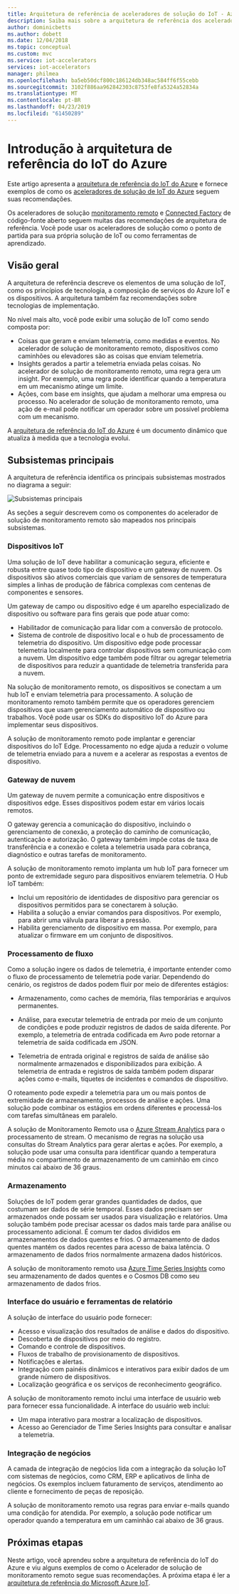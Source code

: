 ```yaml
---
title: Arquitetura de referência de aceleradores de solução do IoT - Azure | Microsoft Docs
description: Saiba mais sobre a arquitetura de referência dos aceleradores de solução de IoT do Azure. Os aceleradores de solução existentes aproveitam essa arquitetura de referência. Você também pode usar a arquitetura de referência quando você cria suas próprias soluções personalizadas de IoT.
author: dominicbetts
ms.author: dobett
ms.date: 12/04/2018
ms.topic: conceptual
ms.custom: mvc
ms.service: iot-accelerators
services: iot-accelerators
manager: philmea
ms.openlocfilehash: ba5eb50dcf800c186124db348ac584ff6f55cebb
ms.sourcegitcommit: 3102f886aa962842303c8753fe8fa5324a52834a
ms.translationtype: MT
ms.contentlocale: pt-BR
ms.lasthandoff: 04/23/2019
ms.locfileid: "61450289"
---
```

# <a name="introduction-to-the-azure-iot-reference-architecture"></a>Introdução à arquitetura de referência do IoT do Azure

Este artigo apresenta a [arquitetura de referência do IoT do Azure](https://aka.ms/iotrefarchitecture) e fornece exemplos de como os [aceleradores de solução de IoT do Azure](about-iot-accelerators.md) seguem suas recomendações.

Os aceleradores de solução [monitoramento remoto](iot-accelerators-remote-monitoring-sample-walkthrough.md) e [Connected Factory](iot-accelerators-connected-factory-sample-walkthrough.md) de código-fonte aberto seguem muitas das recomendações de arquitetura de referência. Você pode usar os aceleradores de solução como o ponto de partida para sua própria solução de IoT ou como ferramentas de aprendizado.

## <a name="overview"></a>Visão geral

A arquitetura de referência descreve os elementos de uma solução de IoT, como os princípios de tecnologia, a composição de serviços do Azure IoT e os dispositivos. A arquitetura também faz recomendações sobre tecnologias de implementação.

No nível mais alto, você pode exibir uma solução de IoT como sendo composta por:

* Coisas que geram e enviam telemetria, como medidas e eventos. No acelerador de solução de monitoramento remoto, dispositivos como caminhões ou elevadores são as coisas que enviam telemetria.
* Insights gerados a partir a telemetria enviada pelas coisas. No acelerador de solução de monitoramento remoto, uma regra gera um insight. Por exemplo, uma regra pode identificar quando a temperatura em um mecanismo atinge um limite.
* Ações, com base em insights, que ajudam a melhorar uma empresa ou processo. No acelerador de solução de monitoramento remoto, uma ação de e-mail pode notificar um operador sobre um possível problema com um mecanismo.

A [arquitetura de referência do IoT do Azure](https://aka.ms/iotrefarchitecture) é um documento dinâmico que atualiza à medida que a tecnologia evolui.

## <a name="core-subsystems"></a>Subsistemas principais

A arquitetura de referência identifica os principais subsistemas mostrados no diagrama a seguir:

![Subsistemas principais](media/iot-accelerators-architecture-overview/CoreSubsystems.png)

As seções a seguir descrevem como os componentes do acelerador de solução de monitoramento remoto são mapeados nos principais subsistemas.

### <a name="iot-devices"></a>Dispositivos IoT

Uma solução de IoT deve habilitar a comunicação segura, eficiente e robusta entre quase todo tipo de dispositivo e um gateway de nuvem. Os dispositivos são ativos comerciais que variam de sensores de temperatura simples a linhas de produção de fábrica complexas com centenas de componentes e sensores.

Um gateway de campo ou dispositivo edge é um aparelho especializado de dispositivo ou software para fins gerais que pode atuar como:

* Habilitador de comunicação para lidar com a conversão de protocolo.
* Sistema de controle de dispositivo local e o hub de processamento de telemetria do dispositivo. Um dispositivo edge pode processar telemetria localmente para controlar dispositivos sem comunicação com a nuvem. Um dispositivo edge também pode filtrar ou agregar telemetria de dispositivos para reduzir a quantidade de telemetria transferida para a nuvem.

Na solução de monitoramento remoto, os dispositivos se conectam a um hub IoT e enviam telemetria para processamento. A solução de monitoramento remoto também permite que os operadores gerenciem dispositivos que usam gerenciamento automático de dispositivo ou trabalhos. Você pode usar os SDKs do dispositivo IoT do Azure para implementar seus dispositivos.

A solução de monitoramento remoto pode implantar e gerenciar dispositivos do IoT Edge. Processamento no edge ajuda a reduzir o volume de telemetria enviado para a nuvem e a acelerar as respostas a eventos de dispositivo.

### <a name="cloud-gateway"></a>Gateway de nuvem

Um gateway de nuvem permite a comunicação entre dispositivos e dispositivos edge. Esses dispositivos podem estar em vários locais remotos.

O gateway gerencia a comunicação do dispositivo, incluindo o gerenciamento de conexão, a proteção do caminho de comunicação, autenticação e autorização. O gateway também impõe cotas de taxa de transferência e a conexão e coleta a telemetria usada para cobrança, diagnóstico e outras tarefas de monitoramento.

A solução de monitoramento remoto implanta um hub IoT para fornecer um ponto de extremidade seguro para dispositivos enviarem telemetria. O Hub IoT também:

* Inclui um repositório de identidades de dispositivo para gerenciar os dispositivos permitidos para se conectarem à solução.
* Habilita a solução a enviar comandos para dispositivos. Por exemplo, para abrir uma válvula para liberar a pressão.
* Habilita gerenciamento de dispositivo em massa. Por exemplo, para atualizar o firmware em um conjunto de dispositivos.

### <a name="stream-processing"></a>Processamento de fluxo

Como a solução ingere os dados de telemetria, é importante entender como o fluxo de processamento de telemetria pode variar. Dependendo do cenário, os registros de dados podem fluir por meio de diferentes estágios:

* Armazenamento, como caches de memória, filas temporárias e arquivos permanentes.

* Análise, para executar telemetria de entrada por meio de um conjunto de condições e pode produzir registros de dados de saída diferente. Por exemplo, a telemetria de entrada codificada em Avro pode retornar a telemetria de saída codificada em JSON.

* Telemetria de entrada original e registros de saída de análise são normalmente armazenados e disponibilizados para exibição. A telemetria de entrada e registros de saída também podem disparar ações como e-mails, tíquetes de incidentes e comandos de dispositivo.

O roteamento pode expedir a telemetria para um ou mais pontos de extremidade de armazenamento, processos de análise e ações. Uma solução pode combinar os estágios em ordens diferentes e processá-los com tarefas simultâneas em paralelo.

A solução de Monitoramento Remoto usa o [Azure Stream Analytics](/azure/stream-analytics/) para o processamento de stream. O mecanismo de regras na solução usa consultas do Stream Analytics para gerar alertas e ações. Por exemplo, a solução pode usar uma consulta para identificar quando a temperatura média no compartimento de armazenamento de um caminhão em cinco minutos cai abaixo de 36 graus.

### <a name="storage"></a>Armazenamento

Soluções de IoT podem gerar grandes quantidades de dados, que costumam ser dados de série temporal. Esses dados precisam ser armazenados onde possam ser usados para visualização e relatórios. Uma solução também pode precisar acessar os dados mais tarde para análise ou processamento adicional. É comum ter dados divididos em armazenamentos de dados quentes e frios. O armazenamento de dados quentes mantém os dados recentes para acesso de baixa latência. O armazenamento de dados frios normalmente armazena dados históricos.

A solução de monitoramento remoto usa [Azure Time Series Insights](/azure/time-series-insights/) como seu armazenamento de dados quentes e o Cosmos DB como seu armazenamento de dados frios.

### <a name="ui-and-reporting-tools"></a>Interface do usuário e ferramentas de relatório

A solução de interface do usuário pode fornecer:

* Acesso e visualização dos resultados de análise e dados do dispositivo.
* Descoberta de dispositivos por meio do registro.
* Comando e controle de dispositivos.
* Fluxos de trabalho de provisionamento de dispositivos.
* Notificações e alertas.
* Integração com painéis dinâmicos e interativos para exibir dados de um grande número de dispositivos.  
* Localização geográfica e os serviços de reconhecimento geográfico.

A solução de monitoramento remoto inclui uma interface de usuário web para fornecer essa funcionalidade. A interface do usuário web inclui:

* Um mapa interativo para mostrar a localização de dispositivos.
* Acesso ao Gerenciador de Time Series Insights para consultar e analisar a telemetria.

### <a name="business-integration"></a>Integração de negócios

A camada de integração de negócios lida com a integração da solução IoT com sistemas de negócios, como CRM, ERP e aplicativos de linha de negócios. Os exemplos incluem faturamento de serviços, atendimento ao cliente e fornecimento de peças de reposição.

A solução de monitoramento remoto usa regras para enviar e-mails quando uma condição for atendida. Por exemplo, a solução pode notificar um operador quando a temperatura em um caminhão cai abaixo de 36 graus.

## <a name="next-steps"></a>Próximas etapas

Neste artigo, você aprendeu sobre a arquitetura de referência do IoT do Azure e viu alguns exemplos de como o Acelerador de solução de monitoramento remoto segue suas recomendações. A próxima etapa é ler a [arquitetura de referência do Microsoft Azure IoT](https://aka.ms/iotrefarchitecture).